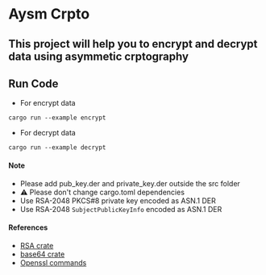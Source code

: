 # Aysm Crpto
## This project will help you to encrypt and decrypt data using asymmetic crptography

## Run Code
- For encrypt data
```
cargo run --example encrypt
```
- For decrypt data
```
cargo run --example decrypt
```
#### Note
- Please add pub_key.der and private_key.der outside the src folder
- ⚠️ Please don't change cargo.toml dependencies
- Use RSA-2048 PKCS#8 private key encoded as ASN.1 DER
- Use RSA-2048 `SubjectPublicKeyInfo` encoded as ASN.1 DER
#### References 
- [RSA crate](https://crates.io/crates/rsa)
- [base64 crate](https://crates.io/crates/base64)
- [Openssl commands](https://www.openssl.org/docs/man3.0/man1/)

